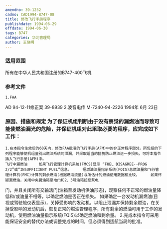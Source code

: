 ```yaml
---
amendno: 39-1232
cadno: CAD1994-B747-08
title: 修改飞行手册程序
publishdate: 1994-06-29
effdate: 1994-06-30
tags: B747
categories: 华北管理局
author: 王晓明
---
```


### 适用范围 
所有在中华人民共和国注册的B747-400飞机

<!--more-->
### 参考文件
    1.FAA 
AD 94-12-11修正案 39-8939 
    2.波音电传 M-7240-94-2226 1994年 6月 23日

### 原因、措施和规定     为了保证机组判断由于没有察觉的漏燃油而导致可能使燃油漏光的危险，并保证机组对此采取必要的程序，应完成如下工作： 
    1.在本指令生效后的60天内，修改FAA批准的飞行手册(AFM)中的非正常程序部分。所包括的下列程序能够使机组鉴别出燃油系统的泄漏，并采取适当的措施防止燃油进一步损失。可将本指令插入飞行手册(AFM)中。 
    飞行中漏燃油     如果飞行管理计算机系统(FMCS)显示 “FUEL DISAGREE--PROG 2/2”或“INSUFFICIENT FUEL”信息。     把燃油油量指示系统(FQIS)总燃油量和飞行管理计算机(FMC)计算的剩余燃油(根据燃油流量)与所估计的燃油使用数据相比较。     如果怀疑漏燃油，关闭中央翼油箱泵电门和2、3号油箱超控泵电
  
门，并且关闭所有交输活门(油箱至发动机供油形态)，观察任何不正常的燃油量降低和/或油量不相等，以确定燃油是否正在损失。 
    如果确定一台发动机漏燃油(目视或驾驶舱仪表显示)，关掉受影响的发动机，以阻止泄漏并保持剩余燃油，在关掉受影响的发动机后，恢复正常的燃油管理程序，所有剩余的燃油可用于工作的发动机，使用燃油油量指示系统(FQIS)以确定燃油和剩余量。 
    2.完成本指令可采用能保证安全的替代办法或调整完成的时间，但必须得到适航当局的批准。
